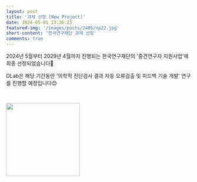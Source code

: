 ```yaml
---
layout: post
title: '과제 선정 [New Project]'
date: 2024-05-01 13:36:23
featured-img: '/images/posts/2405/np22.jpg'
short-content: '한국연구재단 과제 선정'
comments: true
---
```


2024년 5월부터 2029년 4월까지 진행되는 한국연구재단의 '중견연구자 지원사업'에 최종 선정되었습니다🎊

DLab은 해당 기간동안 '의학적 진단검사 결과 자동 오류검출 및 피드백 기술 개발' 연구를 진행할 예정입니다😊

<br>

<span class="image featured"><img src="{{ site.baseurl }}/images/posts/2405/np2.jpg" alt="" style='height: 200px; object-fit: contain;'></span>
